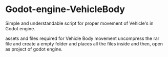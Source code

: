 # Godot-engine-VehicleBody

Simple and understandable script for proper movement of Vehicle's in Godot engine.

assets and files required for Vehicle Body movement
uncompress the rar file and create a empty folder and places all the files inside and then,
open as project of godot engine.
